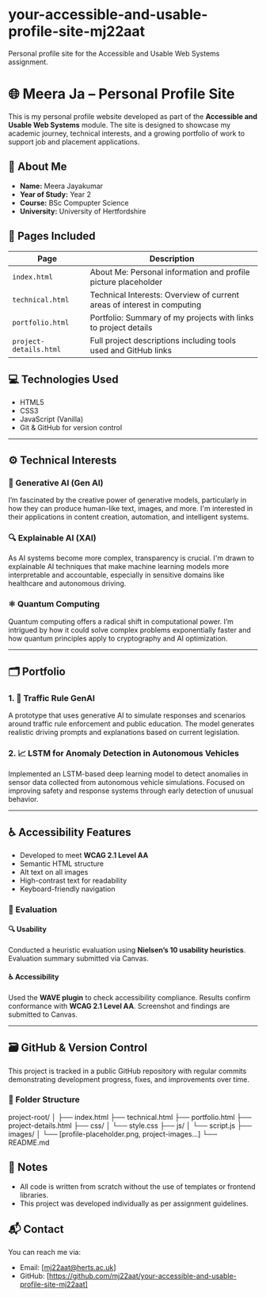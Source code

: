 # your-accessible-and-usable-profile-site-mj22aat
Personal profile site for the Accessible and Usable Web Systems assignment.

# 🌐 Meera Ja – Personal Profile Site

This is my personal profile website developed as part of the **Accessible and Usable Web Systems** module. The site is designed to showcase my academic journey, technical interests, and a growing portfolio of work to support job and placement applications.

## 👤 About Me

- **Name:** Meera Jayakumar  
- **Year of Study:** Year 2  
- **Course:** BSc Compupter Science  
- **University:** University of Hertfordshire

## 📄 Pages Included

| Page | Description |
|------|-------------|
| `index.html` | About Me: Personal information and profile picture placeholder |
| `technical.html` | Technical Interests: Overview of current areas of interest in computing |
| `portfolio.html` | Portfolio: Summary of my projects with links to project details |
| `project-details.html` | Full project descriptions including tools used and GitHub links |

## 💻 Technologies Used

- HTML5  
- CSS3  
- JavaScript (Vanilla)  
- Git & GitHub for version control

---

## ⚙️ Technical Interests

### 🧠 Generative AI (Gen AI)
I’m fascinated by the creative power of generative models, particularly in how they can produce human-like text, images, and more. I'm interested in their applications in content creation, automation, and intelligent systems.

### 🔍 Explainable AI (XAI)
As AI systems become more complex, transparency is crucial. I'm drawn to explainable AI techniques that make machine learning models more interpretable and accountable, especially in sensitive domains like healthcare and autonomous driving.

### ⚛️ Quantum Computing
Quantum computing offers a radical shift in computational power. I’m intrigued by how it could solve complex problems exponentially faster and how quantum principles apply to cryptography and AI optimization.

---

## 🗂️ Portfolio

### 1. 🚦 Traffic Rule GenAI
A prototype that uses generative AI to simulate responses and scenarios around traffic rule enforcement and public education. The model generates realistic driving prompts and explanations based on current legislation.

### 2. 📈 LSTM for Anomaly Detection in Autonomous Vehicles
Implemented an LSTM-based deep learning model to detect anomalies in sensor data collected from autonomous vehicle simulations. Focused on improving safety and response systems through early detection of unusual behavior.

---

## ♿ Accessibility Features

- Developed to meet **WCAG 2.1 Level AA**  
- Semantic HTML structure  
- Alt text on all images  
- High-contrast text for readability  
- Keyboard-friendly navigation

### 🧪 Evaluation

#### 🔍 Usability
Conducted a heuristic evaluation using **Nielsen’s 10 usability heuristics**. Evaluation summary submitted via Canvas.

#### ♿ Accessibility
Used the **WAVE plugin** to check accessibility compliance. Results confirm conformance with **WCAG 2.1 Level AA**. Screenshot and findings are submitted to Canvas.

---

## 🗃️ GitHub & Version Control

This project is tracked in a public GitHub repository with regular commits demonstrating development progress, fixes, and improvements over time.

### 📁 Folder Structure

project-root/
│
├── index.html
├── technical.html
├── portfolio.html
├── project-details.html
├── css/
│ └── style.css
├── js/
│ └── script.js
├── images/
│ └── [profile-placeholder.png, project-images...]
└── README.md


## 📌 Notes

- All code is written from scratch without the use of templates or frontend libraries.
- This project was developed individually as per assignment guidelines.

## 📬 Contact

You can reach me via:
- Email: [mj22aat@herts.ac.uk]
- GitHub: [https://github.com/mj22aat/your-accessible-and-usable-profile-site-mj22aat]

